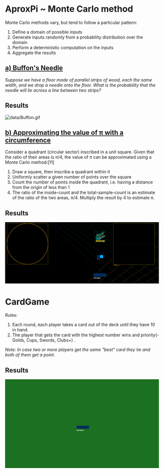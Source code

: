 # AproxPi ~ Monte Carlo method

Monte Carlo methods vary, but tend to follow a particular pattern:

1. Define a domain of possible inputs
2. Generate inputs randomly from a probability distribution over the domain
3. Perform a deterministic computation on the inputs
4. Aggregate the results

## [a) Buffon's Needle](https://en.wikipedia.org/wiki/Buffon%27s_needle_problem)

_Suppose we have a floor made of parallel strips of wood, each the same width, and we drop a needle onto the floor. What is the probability that the needle will lie across a line between two strips?_

## Results

![data/Buffon.gif](/data/Buffon.gif)

## [b) Approximating the value of π with a circumference](https://en.wikipedia.org/wiki/Monte_Carlo_method#Overview)

Consider a quadrant (circular sector) inscribed in a unit square. Given that the ratio of their areas is π/4, the value of π can be approximated using a Monte Carlo method:[11]

1. Draw a square, then inscribe a quadrant within it
2. Uniformly scatter a given number of points over the square
3. Count the number of points inside the quadrant, i.e. having a distance from the origin of less than 1
4. The ratio of the inside-count and the total-sample-count is an estimate of the ratio of the two areas, π/4. Multiply the result by 4 to estimate π.

## Results

![data/Pi.gif](/data/Pi.gif)

# CardGame

Rules:

1. Each round, each player takes a card out of the deck until they have 10 in hand.
2. The player that gets the card with the highest number wins and priority(-Golds, Cups, Swords, Clubs+) .

_Note: In case two or more players get the same "best" card they tie and both of them get a point._

## Results

![data/Cards.gif](/data/Cards.gif)
